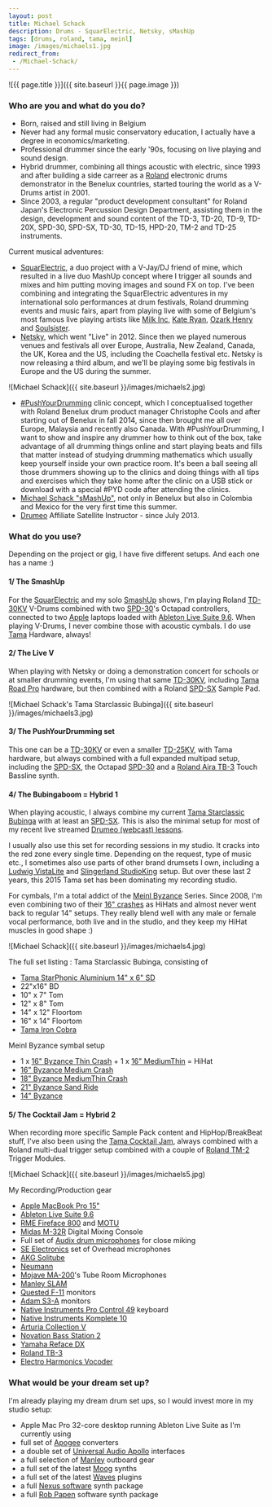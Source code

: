 ```yaml
---
layout: post
title: Michael Schack
description: Drums - SquarElectric, Netsky, sMashUp
tags: [drums, roland, tama, meinl]
image: /images/michaels1.jpg
redirect_from:
 - /Michael-Schack/
---
```


![{{ page.title }}]({{ site.baseurl }}{{ page.image }})

### Who are you and what do you do? 

* Born, raised and still living in Belgium 
* Never had any formal music conservatory education, I actually have a degree in economics/marketing.
* Professional drummer since the early '90s, focusing on live playing and sound design.
* Hybrid drummer, combining all things acoustic with electric, since 1993 and after building a side carreer as a [Roland](http://www.roland.com/) electronic drums demonstrator in the Benelux countries, started touring the world as a V-Drums artist in 2001.
* Since 2003, a regular "product development consultant" for Roland Japan's Electronic Percussion Design Department, assisting them in the design, development and sound content of the TD-3, TD-20, TD-9, TD-20X, SPD-30, SPD-SX, TD-30, TD-15, HPD-20, TM-2 and TD-25 instruments. 

Current musical adventures: 

* [SquarElectric](http://www.squarelectric.com), a duo project with a V-Jay/DJ friend of mine, which resulted in a live duo MashUp concept where I trigger all sounds and mixes and him putting moving images and sound FX on top. I've been combining and integrating the SquarElectric adventures in my international solo performances at drum festivals, Roland drumming events and music fairs, apart from playing live with some of Belgium's most famous live playing artists like [Milk Inc](http://amznlnk.com/KX0), [Kate Ryan](http://amznlnk.com/ZJl), [Ozark Henry](http://amznlnk.com/pNK) and [Soulsister](http://amznlnk.com/Gl0).
* [Netsky](http://amznlnk.com/zDp), which went "Live" in 2012. Since then we played numerous venues and festivals all over Europe, Australia, New Zealand, Canada, the UK, Korea and the US, including the Coachella festival etc. Netsky is now releasing a third album, and we'll be playing some big festivals in Europe and the US during the summer.

![Michael Schack]({{ site.baseurl }}/images/michaels2.jpg)

* [#PushYourDrumming](https://twitter.com/hashtag/pushyourdrumming) clinic concept, which I conceptualised together with Roland Benelux drum product manager Christophe Cools and after starting out of Benelux in fall 2014, since then brought me all over Europe, Malaysia and recently also Canada. With #PushYourDrumming, I want to show and inspire any drummer how to think out of the box, take advantage of all drumming things online and start playing beats and fills that matter instead of studying drumming mathematics which usually keep yourself inside your own practice room. It's been a ball seeing all those drummers showing up to the clinics and doing things with all tips and exercises which they take home after the clinic on a USB stick or download with a special #PYD code after attending the clinics.  
* [Michael Schack "sMashUp"](http://www.facebook.com/drummermichaelschack), not only in Benelux but also in Colombia and Mexico for the very first time this summer.
* [Drumeo](https://www.drumeo.com/) Affiliate Satellite Instructor - since July 2013.

### What do you use?

Depending on the project or gig, I have five different setups. And each one has a name :)

#### 1/ The SmashUp

For the [SquarElectric](http://www.squarelectric.com) and my solo [SmashUp](http://www.facebook.com/drummermichaelschack) shows, I'm playing Roland [TD-30KV](http://amznlnk.com/rJD) V-Drums combined with two [SPD-30](http://amznlnk.com/J7z)'s Octapad controllers, connected to two [Apple](http://amznlnk.com/y2K) laptops loaded with [Ableton Live Suite 9.6](http://amznlnk.com/w0Z). When playing V-Drums, I never combine those with acoustic cymbals. I do use [Tama](http://amznlnk.com/jod) Hardware, always!

#### 2/ The Live V

When playing with Netsky or doing a demonstration concert for schools or at smaller drumming events, I'm using that same [TD-30KV](http://myBook.to/rolandtd-30kv), including [Tama Road Pro](http://amznlnk.com/dPv) hardware, but then combined with a Roland [SPD-SX](http://amznlnk.com/Bea) Sample Pad.

![Michael Schack's Tama Starclassic Bubinga]({{ site.baseurl }}/images/michaels3.jpg)

#### 3/ The PushYourDrumming set

This one can be a [TD-30KV](http://amznlnk.com/rJD) or even a smaller [TD-25KV](http://amznlnk.com/VGD), with Tama hardware, but always combined with a full expanded multipad setup, including the [SPD-SX](http://amznlnk.com/3VK), the Octapad [SPD-30](http://amznlnk.com/J7z) and a [Roland Aira TB-3](http://amznlnk.com/vwY) Touch Bassline synth.

#### 4/ The Bubingaboom = Hybrid 1

When playing acoustic, I always combine my current [Tama Starclassic Bubinga](http://amznlnk.com/DKY) with at least an [SPD-SX](http://amznlnk.com/3VK). This is also the minimal setup for most of my recent live streamed [Drumeo (webcast) lessons](https://www.youtube.com/watch?v=JqReO5NPN_g). 

I usually also use this set for recording sessions in my studio. It cracks into the red zone every single time. Depending on the request, type of music etc., I sometimes also use parts of other brand drumsets I own, including a [Ludwig VistaLite](http://www.ludwig-drums.com/usa_vistalite.php) and [Slingerland StudioKing](http://www.drumforum.org/index.php?/topic/53551-slingerland-studio-king-drums/) setup. But over these last 2 years, this 2015 Tama set has been dominating my recording studio. 

For cymbals, I'm a total addict of the [Meinl Byzance](http://amznlnk.com/n78) Series. Since 2008, I'm even combining two of their [16" crashes](http://amznlnk.com/eXp) as HiHats and almost never went back to regular 14" setups. They really blend well with any male or female vocal performance, both live and in the studio, and they keep my HiHat muscles in good shape :) 

![Michael Schack]({{ site.baseurl }}/images/michaels4.jpg)

The full set listing : 
Tama Starclassic Bubinga, consisting of

* [Tama StarPhonic Aluminium 14" x 6" SD](http://amznlnk.com/Y3J)
* 22"x16" BD
* 10" x 7" Tom
* 12" x 8" Tom
* 14" x 12" Floortom
* 16" x 14" Floortom
* [Tama Iron Cobra](http://amznlnk.com/kVp) 

Meinl Byzance symbal setup

* 1 x [16" Byzance Thin Crash](http://amznlnk.com/bAe) + 1 x [16" MediumThin](http://amznlnk.com/1QM) = HiHat
* [16" Byzance Medium Crash](http://amznlnk.com/27Y)
* [18" Byzance MediumThin Crash](http://amznlnk.com/lvr)
* [21" Byzance Sand Ride](http://amznlnk.com/0dB)
* [14" Byzance](http://amznlnk.com/Xo8) 

#### 5/ The Cocktail Jam = Hybrid 2

When recording more specific Sample Pack content and HipHop/BreakBeat stuff, I've also been using the [Tama Cocktail Jam](http://amznlnk.com/EZP), always combined with a Roland multi-dual trigger setup combined with a couple of [Roland TM-2](http://amznlnk.com/AwR) Trigger Modules.

![Michael Schack]({{ site.baseurl }}/images/michaels5.jpg) 

My Recording/Production gear

* [Apple MacBook Pro 15"](http://amznlnk.com/4z7) 
* [Ableton Live Suite 9.6](http://amznlnk.com/L3q)
* [RME Fireface 800](http://amznlnk.com/qX1) and [MOTU](http://amznlnk.com/PMN)
* [Midas M-32R](http://www.music-group.com/Categories/Midas/Mixers/Digital-Mixers/M32R/p/P0BI9) Digital Mixing Console
* Full set of [Audix drum microphones](http://amznlnk.com/6dV) for close miking
* [SE Electronics](http://amznlnk.com/N0k) set of Overhead microphones
* [AKG Solitube](https://www.soundonsound.com/sos/jan98/articles/akg.htm)
* [Neumann](http://amznlnk.com/aAv) 
* [Mojave MA-200](http://amznlnk.com/9Qd)'s Tube Room Microphones
* [Manley SLAM](http://www.manley.com/products/view/slam!) 
* [Quested F-11](http://www.soundonsound.com/sos/nov98/articles/questedf11.htm) monitors
* [Adam S3-A](http://www.soundonsound.com/sos/mar04/articles/adams3a.htm) monitors
* [Native Instruments Pro Control 49](http://www.akaipro.com/kb/article/1809) keyboard
* [Native Instruments Komplete 10](http://amznlnk.com/811)
* [Arturia Collection V](https://www.arturia.com/products/analog-classics/v-collection/overview)
* [Novation Bass Station 2](http://amznlnk.com/owy)
* [Yamaha Reface DX](http://uk.yamaha.com/en/products/music-production/synthesizers/reface/reface_dx/)
* [Roland TB-3](http://amznlnk.com/7vQ)
* [Electro Harmonics Vocoder](http://amznlnk.com/yeK)

### What would be your dream set up?

I'm already playing my dream drum set ups, so I would invest more in my studio setup:

* Apple Mac Pro 32-core desktop running Ableton Live Suite as I'm currently using
* full set of [Apogee](http://amznlnk.com/MJo) converters
* a double set of [Universal Audio Apollo](http://amznlnk.com/RZ2) interfaces
* a full selection of [Manley](http://www.manley.com/) outboard gear
* a full set of the latest [Moog](http://www.moogmusic.com/) synths
* a full set of the latest [Waves](http://www.waves.com/plugins) plugins
* a full [Nexus software](https://refx.com/nexus/) synth package 
* a full [Rob Papen](http://www.robpapen.com/) software synth package